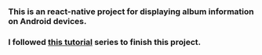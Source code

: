 ### This is an react-native project for displaying album information on Android devices.
### I followed [this tutorial](https://www.udemy.com/the-complete-react-native-and-redux-course/learn/v4/overview) series to finish this project.
